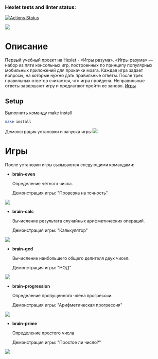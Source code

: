 ### Hexlet tests and linter status:
[![Actions Status](https://github.com/olesya-syrtina/frontend-project-44/actions/workflows/hexlet-check.yml/badge.svg)](https://github.com/olesya-syrtina/frontend-project-44/actions)

<a href="https://codeclimate.com/github/olesya-syrtina/frontend-project-44/maintainability"><img src="https://api.codeclimate.com/v1/badges/a1c7d1e394f23301c04a/maintainability" /></a>

# Описание
Первый учебный проект на Hexlet - «Игры разума».
«Игры разума» — набор из пяти консольных игр, построенных по принципу популярных мобильных приложений для прокачки мозга. Каждая игра задает вопросы, на которые нужно дать правильные ответы. После трех правильных ответов считается, что игра пройдена. Неправильные ответы завершают игру и предлагают пройти ее заново.
<a href="#games-description" > Игры </a>

## Setup

Выполнить команду make install

```bash
make install
```

Демонстрация установки и запуска игры
<a href="https://asciinema.org/a/Q7OrAfedjiKP0KIYCzhJ1OK3f" target="_blank"><img src="https://asciinema.org/a/Q7OrAfedjiKP0KIYCzhJ1OK3f.svg" /></a>

# Игры
<p id="games-description" ></p>

После установки игры вызываются следующими командами:

*   **brain-even**
    <p>Определение чётного числа.</p>
    <p>Демонстрация игры: "Проверка на точность"

<a href="https://asciinema.org/a/pkKjATC87huvGedLMZHUjdVP0" target="_blank"><img src="https://asciinema.org/a/pkKjATC87huvGedLMZHUjdVP0.svg" /></a></p>
    

*   **brain-calc**
    <p>Вычисление результата случайных арифметических операций.</p>
    <p>Демонстрация игры: "Калькулятор"

<a href="https://asciinema.org/a/V0RTRdLFjrPV1XdTp7f8IatAP" target="_blank"><img src="https://asciinema.org/a/V0RTRdLFjrPV1XdTp7f8IatAP.svg" /></a></p>


*   **brain-gcd**
    <p>Вычисление наибольшего общего делителя двух чисел.</p>
    <p>Демонстрация игры: "НОД"

<a href="https://asciinema.org/a/PiJh54KXgqcUQdUiqb6urCcoA" target="_blank"><img src="https://asciinema.org/a/PiJh54KXgqcUQdUiqb6urCcoA.svg" /></a></p>


*   **brain-progression**
    <p>Определение пропущенного члена прогрессии.</p>
    <p>Демонстрация игры: "Арифметическая прогрессия"

<a href="https://asciinema.org/a/1HWAi9EmeH2MFDESyJsu7kKri" target="_blank"><img src="https://asciinema.org/a/1HWAi9EmeH2MFDESyJsu7kKri.svg" /></a></p>


*   **brain-prime**
    <p>Определение простого числа</p>
    <p>Демонстрация игры: "Простое ли число?"

<a href="https://asciinema.org/a/DJ0N3dCp88PdlqobU52eJiKLo" target="_blank"><img src="https://asciinema.org/a/DJ0N3dCp88PdlqobU52eJiKLo.svg" /></a></p>

